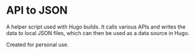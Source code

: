 # API to JSON
A helper script used with Hugo builds. It calls various APIs and writes the data to local JSON files, which can then be used as a data source in Hugo.

Created for personal use.